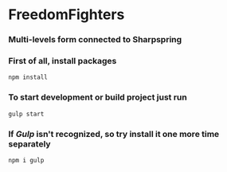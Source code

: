 # FreedomFighters

### Multi-levels form connected to Sharpspring

### First of all, install packages

```
npm install
```

### To start development or build project just run

```
gulp start
```

### If *Gulp* isn't recognized, so try install it one more time separately

```
npm i gulp
```